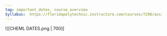 ```yaml
---
tag: important_dates, course_overview
Syllabus:  https://floridapolytechnic.instructure.com/courses/7298/assignments/syllabus
---
```


![[CHEML DATES.png | 700]]